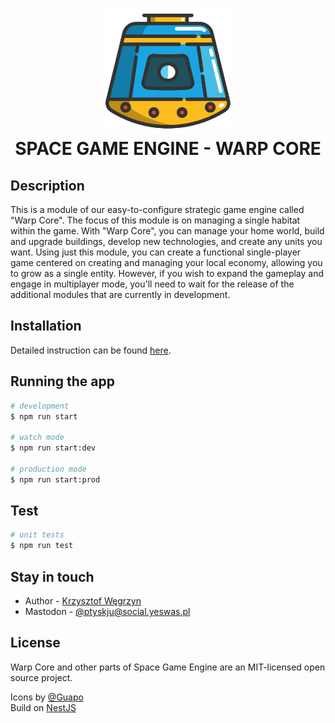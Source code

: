 <h1 align="center">
    <img src="docs/img/logo.svg" width=200 />
    <br>
    SPACE GAME ENGINE - WARP CORE
</h1>

## Description

This is a module of our easy-to-configure strategic game engine called "Warp Core". The focus of this module is on managing a single habitat within the game. With "Warp Core", you can manage your home world, build and upgrade buildings, develop new technologies, and create any units you want. Using just this module, you can create a functional single-player game centered on creating and managing your local economy, allowing you to grow as a single entity. However, if you wish to expand the gameplay and engage in multiplayer mode, you'll need to wait for the release of the additional modules that are currently in development.

## Installation

Detailed instruction can be found [here](/docs/install/installation.md).

## Running the app

```bash
# development
$ npm run start

# watch mode
$ npm run start:dev

# production mode
$ npm run start:prod
```

## Test

```bash
# unit tests
$ npm run test
```

## Stay in touch

- Author - [Krzysztof Węgrzyn](http://cristo256.eu)
- Mastodon - [@ptyskju@social.yeswas.pl](https://social.yeswas.pl/@ptyskju)

## License

Warp Core and other parts of Space Game Engine are an MIT-licensed open source project.

Icons by [@Guapo](https://elements.envato.com/user/Guapoo/graphics)  
Build on [NestJS](https://nestjs.com/)
